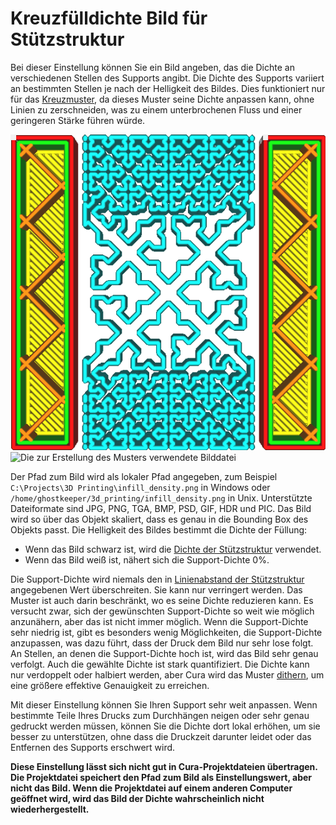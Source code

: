 Kreuzfülldichte Bild für Stützstruktur
====
Bei dieser Einstellung können Sie ein Bild angeben, das die Dichte an verschiedenen Stellen des Supports angibt. Die Dichte des Supports variiert an bestimmten Stellen je nach der Helligkeit des Bildes. Dies funktioniert nur für das [Kreuzmuster](../support/support_pattern.md), da dieses Muster seine Dichte anpassen kann, ohne Linien zu zerschneiden, was zu einem unterbrochenen Fluss und einer geringeren Stärke führen würde.

<!--screenshot {
"image_path": "cross_support_density_image.png",
"models": [{"script": "wide_bridge.scad"}],
"camera_position": [0, 0, 120],
"layer": 79,
"settings": {
    "support_enable": true,
    "support_pattern": "cross",
    "support_infill_rate": 100,
    "cross_support_density_image": "{root}/resources/articles/images/cross_support_density_image_mask.png"
},
"colours": 32
}-->
![Die Dichte des Supports ist an den Seiten größer](../../../articles/images/cross_support_density_image.png)
![Die zur Erstellung des Musters verwendete Bilddatei](../../../articles/images/cross_support_density_image_mask.png)

Der Pfad zum Bild wird als lokaler Pfad angegeben, zum Beispiel `C:\Projects\3D Printing\infill_density.png` in Windows oder `/home/ghostkeeper/3d_printing/infill_density.png` in Unix. Unterstützte Dateiformate sind JPG, PNG, TGA, BMP, PSD, GIF, HDR und PIC. Das Bild wird so über das Objekt skaliert, dass es genau in die Bounding Box des Objekts passt. Die Helligkeit des Bildes bestimmt die Dichte der Füllung:
* Wenn das Bild schwarz ist, wird die [Dichte der Stützstruktur](../support/support_infill_rate.md) verwendet.
* Wenn das Bild weiß ist, nähert sich die Support-Dichte 0%.

Die Support-Dichte wird niemals den in [Linienabstand der Stützstruktur](../support/support_line_distance.md) angegebenen Wert überschreiten. Sie kann nur verringert werden. Das Muster ist auch darin beschränkt, wo es seine Dichte reduzieren kann. Es versucht zwar, sich der gewünschten Support-Dichte so weit wie möglich anzunähern, aber das ist nicht immer möglich. Wenn die Support-Dichte sehr niedrig ist, gibt es besonders wenig Möglichkeiten, die Support-Dichte anzupassen, was dazu führt, dass der Druck dem Bild nur sehr lose folgt. An Stellen, an denen die Support-Dichte hoch ist, wird das Bild sehr genau verfolgt. Auch die gewählte Dichte ist stark quantifiziert. Die Dichte kann nur verdoppelt oder halbiert werden, aber Cura wird das Muster [dithern](https://en.wikipedia.org/wiki/Dither), um eine größere effektive Genauigkeit zu erreichen.

Mit dieser Einstellung können Sie Ihren Support sehr weit anpassen. Wenn bestimmte Teile Ihres Drucks zum Durchhängen neigen oder sehr genau gedruckt werden müssen, können Sie die Dichte dort lokal erhöhen, um sie besser zu unterstützen, ohne dass die Druckzeit darunter leidet oder das Entfernen des Supports erschwert wird.  

**Diese Einstellung lässt sich nicht gut in Cura-Projektdateien übertragen. Die Projektdatei speichert den Pfad zum Bild als Einstellungswert, aber nicht das Bild. Wenn die Projektdatei auf einem anderen Computer geöffnet wird, wird das Bild der Dichte wahrscheinlich nicht wiederhergestellt.**